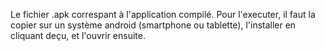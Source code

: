 Le fichier .apk correspant à l'application compilé. Pour l'executer, il faut la copier sur un système android (smartphone ou tablette), l'installer en cliquant deçu,  et l'ouvrir ensuite.

